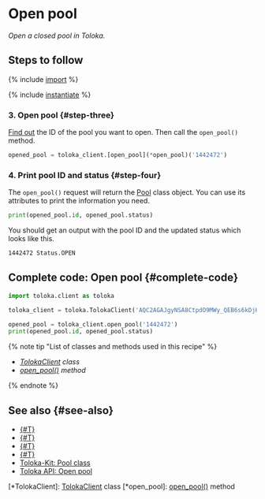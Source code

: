 # Open pool

_Open a closed pool in Toloka._

## Steps to follow

{% include [import](../_includes/recipes/import.md) %}

{% include [instantiate](../_includes/recipes/instantiate.md) %}

### 3. Open pool {#step-three}

[Find out](./get-pools.md) the ID of the pool you want to open. Then call the `open_pool()` method.

```python
opened_pool = toloka_client.[open_pool](*open_pool)('1442472')
```

### 4. Print pool ID and status {#step-four}

The `open_pool()` request will return the [Pool](../reference/toloka.client.pool.Pool.md) class object. You can use its attributes to print the information you need.

```python
print(opened_pool.id, opened_pool.status)
```

You should get an output with the pool ID and the updated status which looks like this.

```bash
1442472 Status.OPEN
```

## Complete code: Open pool {#complete-code}

```python
import toloka.client as toloka

toloka_client = toloka.TolokaClient('AQC2AGAJgyNSA8CtpdO9MWy_QEB6s6kDjHUoElE', 'PRODUCTION')

opened_pool = toloka_client.open_pool('1442472')
print(opened_pool.id, opened_pool.status)
```

{% note tip "List of classes and methods used in this recipe" %}

- _[TolokaClient](../reference/toloka.client.TolokaClient.md) class_
- _[open_pool()](../reference/toloka.client.TolokaClient.open_pool.md) method_

{% endnote %}

## See also {#see-also}

- [{#T}](../../guide/concepts/overview.md)
- [{#T}](./learn-basics.md)
- [{#T}](./use-cases.md)
- [{#T}](./get-pools.md)
- [Toloka-Kit: Pool class](../reference/toloka.client.pool.Pool.md)
- [Toloka API: Open pool](https://toloka.ai/docs/api/api-reference/#post-/pools/-id-/open)

[*TolokaClient]: [TolokaClient](../reference/toloka.client.TolokaClient.md) class
[*open_pool]: [open_pool()](../reference/toloka.client.TolokaClient.open_pool.md) method